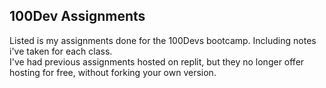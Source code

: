 ## 100Dev Assignments

Listed is my assignments done for the 100Devs bootcamp. Including notes i've taken for each class.  
I've had previous assignments hosted on replit, but they no longer offer hosting for free, without forking your own version.  
